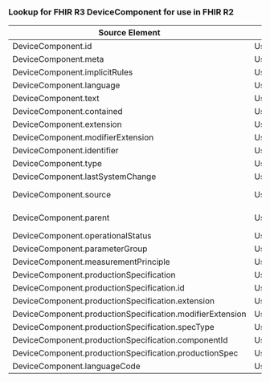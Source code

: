 ### Lookup for FHIR R3 DeviceComponent for use in FHIR R2

| Source Element | Usage | Target |
| -------------- | ----- | ------ |
| DeviceComponent.id | UseElementSameName | DeviceComponent.id |
| DeviceComponent.meta | UseElementSameName | DeviceComponent.meta |
| DeviceComponent.implicitRules | UseElementSameName | DeviceComponent.implicitRules |
| DeviceComponent.language | UseElementSameName | DeviceComponent.language |
| DeviceComponent.text | UseElementSameName | DeviceComponent.text |
| DeviceComponent.contained | UseElementSameName | DeviceComponent.contained |
| DeviceComponent.extension | UseElementSameName | DeviceComponent.extension |
| DeviceComponent.modifierExtension | UseElementSameName | DeviceComponent.modifierExtension |
| DeviceComponent.identifier | UseElementSameName | DeviceComponent.identifier |
| DeviceComponent.type | UseElementSameName | DeviceComponent.type |
| DeviceComponent.lastSystemChange | UseElementSameName | DeviceComponent.lastSystemChange |
| DeviceComponent.source | UseExtension | http://hl7.org/fhir/3.0/StructureDefinition/extension-DeviceComponent.source |
| DeviceComponent.parent | UseExtension | http://hl7.org/fhir/3.0/StructureDefinition/extension-DeviceComponent.parent |
| DeviceComponent.operationalStatus | UseElementSameName | DeviceComponent.operationalStatus |
| DeviceComponent.parameterGroup | UseElementSameName | DeviceComponent.parameterGroup |
| DeviceComponent.measurementPrinciple | UseElementSameName | DeviceComponent.measurementPrinciple |
| DeviceComponent.productionSpecification | UseElementSameName | DeviceComponent.productionSpecification |
| DeviceComponent.productionSpecification.id | UseElementSameName | DeviceComponent.productionSpecification.id |
| DeviceComponent.productionSpecification.extension | UseElementSameName | DeviceComponent.productionSpecification.extension |
| DeviceComponent.productionSpecification.modifierExtension | UseElementSameName | DeviceComponent.productionSpecification.modifierExtension |
| DeviceComponent.productionSpecification.specType | UseElementSameName | DeviceComponent.productionSpecification.specType |
| DeviceComponent.productionSpecification.componentId | UseElementSameName | DeviceComponent.productionSpecification.componentId |
| DeviceComponent.productionSpecification.productionSpec | UseElementSameName | DeviceComponent.productionSpecification.productionSpec |
| DeviceComponent.languageCode | UseElementSameName | DeviceComponent.languageCode |
